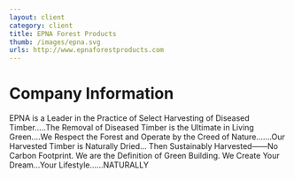 ```yaml
---
layout: client
category: client
title: EPNA Forest Products
thumb: /images/epna.svg
urls: http://www.epnaforestproducts.com
---
```


# Company Information

EPNA is a Leader in the Practice of Select Harvesting of Diseased Timber…..The Removal of Diseased Timber is the Ultimate in Living Green….We Respect the Forest and Operate by the Creed of Nature…….Our Harvested Timber is Naturally Dried… Then Sustainably Harvested——No Carbon Footprint. We are the Definition of Green Building. We Create Your Dream…Your Lifestyle……NATURALLY
